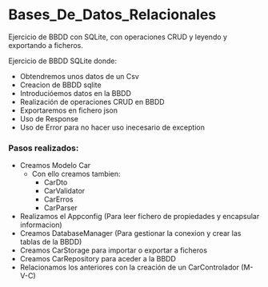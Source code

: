 # Bases_De_Datos_Relacionales
Ejercicio de BBDD con SQLite, con operaciones CRUD y leyendo y exportando a ficheros. 

Ejercicio de BBDD SQLite donde:

- Obtendremos unos datos de un Csv
- Creacion de BBDD sqlite
- Introducióemos datos en la BBDD
- Realización de operaciones CRUD en BBDD
- Exportaremos en fichero json
- Uso de Response
- Uso de Error para no hacer uso inecesario de exception

### Pasos realizados:
- Creamos Modelo Car
  - Con ello creamos tambien:
    - CarDto
    - CarValidator
    - CarErros
    - CarParser
- Realizamos el Appconfig (Para leer fichero de propiedades y encapsular informacion)
- Creamos DatabaseManager (Para gestionar la conexion y crear las tablas de la BBDD)
- Creamos CarStorage para importar o exportar a ficheros
- Creamos CarRepository para aceder a la BBDD
- Relacionamos los anteriores con la creación de un CarControlador (M-V-C)
